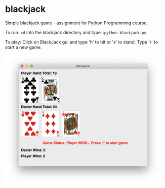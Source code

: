 # blackjack
Simple blackjack game - assignment for Python Programming course.

To run: `cd` into the blackjack directory and type `ipython blackjack.py`.

To play: Click on BlackJack gui and type 'h' to hit or 's' to stand. Type 'r' to start a new game.

![](BlackJackGame.png)
